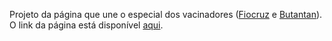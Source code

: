 Projeto da página que une o especial dos vacinadores ([Fiocruz](https://www.nexojornal.com.br/grafico/2021/12/01/Qual-a-origem-dos-principais-fabricantes-de-vacina-no-Brasil-Fiocruz) e [Butantan](https://www.nexojornal.com.br/grafico/2021/11/16/Qual-a-origem-dos-principais-fabricantes-de-vacina-no-Brasil-Butantan)). O link da página está disponível [aqui](https://www.nexojornal.com.br/especial/2021/12/28/A-origem-dos-principais-fabricantes-de-vacinas-contra-a-covid-19-no-Brasil).
